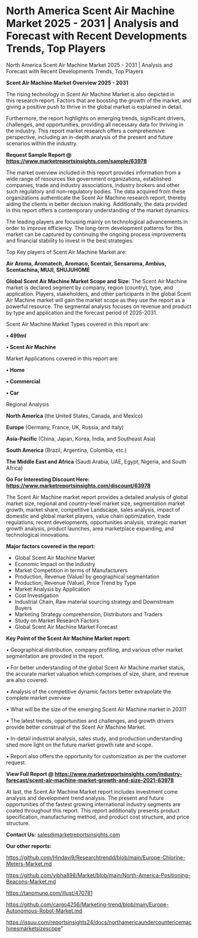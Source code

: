 # North America Scent Air Machine Market 2025 - 2031 | Analysis and Forecast with Recent Developments Trends, Top Players
North America Scent Air Machine Market 2025 - 2031 | Analysis and Forecast with Recent Developments Trends, Top Players

<Strong> Scent Air Machine Market Overview 2025 - 2031</strong>

The rising technology in Scent Air Machine Market is also depicted in this research report. Factors that are boosting the growth of the market, and giving a positive push to thrive in the global market is explained in detail.

Furthermore, the report highlights on emerging trends, significant drivers, challenges, and opportunities, providing all necessary data for thriving in the industry. This report market research offers a comprehensive perspective, including an in-depth analysis of the present and future scenarios within the industry.

<strong>Request Sample Report @ <a href=https://www.marketreportsinsights.com/sample/63978>https://www.marketreportsinsights.com/sample/63978</a></strong>

The market overview included in this report provides information from a wide range of resources like government organizations, established companies, trade and industry associations, industry brokers and other such regulatory and non-regulatory bodies. The data acquired from these organizations authenticate the Scent Air Machine research report, thereby aiding the clients in better decision making. Additionally, the data provided in this report offers a contemporary understanding of the market dynamics.

The leading players are focusing mainly on technological advancements in order to improve efficiency. The long-term development patterns for this market can be captured by continuing the ongoing process improvements and financial stability to invest in the best strategies.

Top Key players of Scent Air Machine Market are:

<strong>Air Aroma, Aromatech, Aromaco, Scentair, Sensaroma, Ambius, Scentachina, MUJI, SHUJUHOME</strong>

<strong><b>Global Scent Air Machine Market Scope and Size:</b></strong>
The Scent Air Machine market is declared segment by company, region (country), type, and application. Players, stakeholders, and other participants in the global Scent Air Machine market will gain the market scope as they use the report as a powerful resource. The segmental analysis focuses on revenue and product by type and application and the forecast period of 2025-2031.

Scent Air Machine Market Types covered in this report are:

<strong>• 499ml

• Scent Air Machine</strong>

Market Applications covered in this report are:

<strong>• Home

• Commercial

• Car</strong> 

Regional Analysis

<strong>North America</strong> (the United States, Canada, and Mexico)

<strong>Europe</strong> (Germany, France, UK, Russia, and Italy)

<strong>Asia-Pacific</strong> (China, Japan, Korea, India, and Southeast Asia)

<strong>South America</strong> (Brazil, Argentina, Colombia, etc.)

<strong>The Middle East and Africa</strong> (Saudi Arabia, UAE, Egypt, Nigeria, and South Africa)

<strong>Go For Interesting Discount Here: <a href=https://www.marketreportsinsights.com/discount/63978>https://www.marketreportsinsights.com/discount/63978</a></strong>

The Scent Air Machine market report provides a detailed analysis of global market size, regional and country-level market size, segmentation market growth, market share, competitive Landscape, sales analysis, impact of domestic and global market players, value chain optimization, trade regulations, recent developments, opportunities analysis, strategic market growth analysis, product launches, area marketplace expanding, and technological innovations.

<strong><b>Major factors covered in the report:</b></strong>
<ul>
  <li>Global Scent Air Machine Market </li>
  <li>Economic Impact on the Industry</li>
  <li>Market Competition in terms of Manufacturers</li>
  <li>Production, Revenue (Value) by geographical segmentation</li>
  <li>Production, Revenue (Value), Price Trend by Type</li>
  <li>Market Analysis by Application</li>
  <li>Cost Investigation</li>
  <li>Industrial Chain, Raw material sourcing strategy and Downstream Buyers</li>
  <li>Marketing Strategy comprehension, Distributors and Traders</li>
  <li>Study on Market Research Factors</li>
  <li>Global Scent Air Machine Market Forecast</li>
</ul>

<strong><b>Key Point of the Scent Air Machine Market report:</b></strong>

• Geographical distribution, company profiling, and various other market segmentation are provided in the report.

• For better understanding of the global Scent Air Machine market status, the accurate market valuation which comprises of size, share, and revenue are also covered.

• Analysis of the competitive dynamic factors better extrapolate the complete market overview

• What will be the size of the emerging Scent Air Machine market in 2031?

• The latest trends, opportunities and challenges, and growth drivers provide better construal of the Scent Air Machine Market.

• In-detail industrial analysis, sales study, and production understanding shed more light on the future market growth rate and scope.

• Report also offers the opportunity for customization as per the customer request.

<strong><b>View Full Report @ <a href=https://www.marketreportsinsights.com/industry-forecast/scent-air-machine-market-growth-and-size-2021-63978>https://www.marketreportsinsights.com/industry-forecast/scent-air-machine-market-growth-and-size-2021-63978</a></b></strong>


At last, the Scent Air Machine Market report includes investment come analysis and development trend analysis. The present and future opportunities of the fastest growing international industry segments are coated throughout this report. This report additionally presents product specification, manufacturing method, and product cost structure, and price structure.

<strong>Contact Us:</strong>
sales@marketreportsinsights.com

<strong>Our other reports:</strong>

<a href=https://github.com/Hindavi9/Researchtrendd/blob/main/Europe-Chlorine-Meters-Market.md>https://github.com/Hindavi9/Researchtrendd/blob/main/Europe-Chlorine-Meters-Market.md</a>

<a href=https://github.com/vibha898/Market/blob/main/North-America-Positioning-Beacons-Market.md>https://github.com/vibha898/Market/blob/main/North-America-Positioning-Beacons-Market.md</a>

<a href=https://tanomuno.com/illust/470781>https://tanomuno.com/illust/470781</a>

<a href=https://github.com/cargo4256/Marketing-trend/blob/main/Europe-Autonomous-Robot-Market.md>https://github.com/cargo4256/Marketing-trend/blob/main/Europe-Autonomous-Robot-Market.md</a>

<a href=https://issuu.com/reportsinsights24/docs/northamericaundercountericemachinesmarketsizescope>https://issuu.com/reportsinsights24/docs/northamericaundercountericemachinesmarketsizescope</a>"
